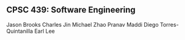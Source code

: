 CPSC 439: Software Engineering
------------------------------
Jason Brooks
Charles Jin
Michael Zhao
Pranav Maddi
Diego Torres-Quintanilla
Earl Lee